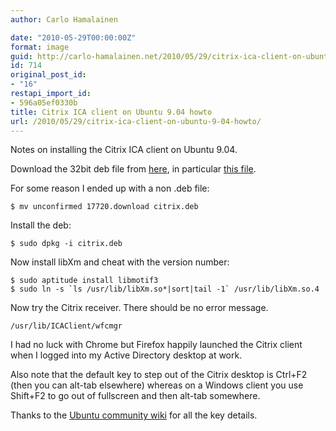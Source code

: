 ```yaml
---
author: Carlo Hamalainen

date: "2010-05-29T00:00:00Z"
format: image
guid: http://carlo-hamalainen.net/2010/05/29/citrix-ica-client-on-ubuntu-9-04-howto/
id: 714
original_post_id:
- "16"
restapi_import_id:
- 596a05ef0330b
title: Citrix ICA client on Ubuntu 9.04 howto
url: /2010/05/29/citrix-ica-client-on-ubuntu-9-04-howto/
---
```

Notes on installing the Citrix ICA client on Ubuntu 9.04.

Download the 32bit deb file from [here](http://www.citrix.com/English/ss/downloads/details.asp?downloadId=3323&productId=186), in particular [this file](http://download.citrix.com.edgesuite.net/akdlm/4898/icaclient_11.100_i386.patched.deb?__gda__=1275095537_600cd6f90e8f6a5bb239625d93d0119f&__dlmgda__=1275181637_40f74f639e072102fb80353b19e208d2&fileExt=.deb).

For some reason I ended up with a non .deb file:

    $ mv unconfirmed 17720.download citrix.deb

Install the deb:

    $ sudo dpkg -i citrix.deb

Now install libXm and cheat with the version number:

    $ sudo aptitude install libmotif3
    $ sudo ln -s `ls /usr/lib/libXm.so*|sort|tail -1` /usr/lib/libXm.so.4

Now try the Citrix receiver. There should be no error message.

    /usr/lib/ICAClient/wfcmgr

I had no luck with Chrome but Firefox happily launched the Citrix client when I logged into my Active Directory desktop at work.

Also note that the default key to step out of the Citrix desktop is Ctrl+F2 (then you can alt-tab elsewhere) whereas on a Windows client you use Shift+F2 to go out of fullscreen and then alt-tab somewhere.

Thanks to the [Ubuntu community wiki](https://help.ubuntu.com/community/CitrixICAClientHowTo) for all the key details.
